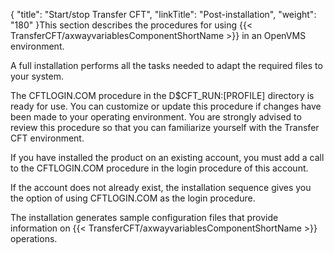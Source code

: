 {
    "title": "Start/stop Transfer CFT",
    "linkTitle": "Post-installation",
    "weight": "180"
}This section describes the procedures for using {{< TransferCFT/axwayvariablesComponentShortName  >}} in an OpenVMS environment.

A full installation performs all the tasks needed to adapt the required files to your system.

The CFTLOGIN.COM procedure in the D$CFT_RUN:[PROFILE] directory is ready for use. You can customize or update this procedure if changes have been made to your operating environment. You are strongly advised to review this procedure so that you can familiarize yourself with the Transfer CFT environment.

If you have installed the product on an existing account, you must add a call to the CFTLOGIN.COM procedure in the login procedure of this account.

If the account does not already exist, the installation sequence gives you the option of using CFTLOGIN.COM as the login procedure.

The installation generates sample configuration files that provide information on {{< TransferCFT/axwayvariablesComponentShortName  >}} operations.
